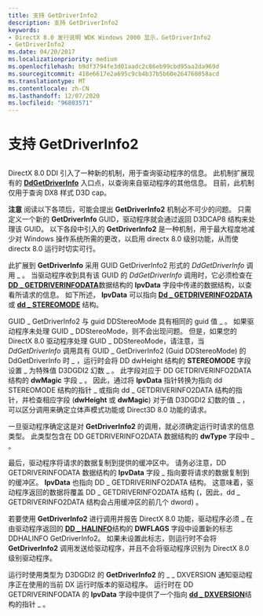 ```yaml
---
title: 支持 GetDriverInfo2
description: 支持 GetDriverInfo2
keywords:
- DirectX 8.0 发行说明 WDK Windows 2000 显示，GetDriverInfo2
- GetDriverInfo2
ms.date: 04/20/2017
ms.localizationpriority: medium
ms.openlocfilehash: b9df3794fe3d01aadc2c86eb99cbd95aa2da969d
ms.sourcegitcommit: 418e6617e2a695c9cb4b37b5b60e264760858acd
ms.translationtype: MT
ms.contentlocale: zh-CN
ms.lasthandoff: 12/07/2020
ms.locfileid: "96803571"
---
```

# <a name="supporting-getdriverinfo2"></a>支持 GetDriverInfo2


## <span id="ddk_supporting_getdriverinfo2_gg"></span><span id="DDK_SUPPORTING_GETDRIVERINFO2_GG"></span>


DirectX 8.0 DDI 引入了一种新的机制，用于查询驱动程序的信息。 此机制扩展现有的 [**DdGetDriverInfo**](/windows/win32/api/ddrawint/nc-ddrawint-pdd_getdriverinfo) 入口点，以查询来自驱动程序的其他信息。 目前，此机制仅用于查询 DX8 样式 D3D cap。

**注意**   阅读以下各项后，可能会提出 **GetDriverInfo2** 机制必不可少的问题。 只需定义一个新的 **GetDriverInfo** GUID，驱动程序就会通过返回 D3DCAP8 结构来处理该 GUID。 以下各段中引入的 **GetDriverInfo2** 是一种机制，用于最大程度地减少对 Windows 操作系统所需的更改，以启用 directx 8.0 级别功能，从而使 directx 8.0 运行时切实可行。

 

此扩展到 **GetDriverInfo** 采用 GUID GetDriverInfo2 形式的 *DdGetDriverInfo* 调用 \_ 。 当驱动程序收到具有该 GUID 的 *DdGetDriverInfo* 调用时，它必须检查在 [**DD \_ GETDRIVERINFODATA**](/windows/win32/api/ddrawint/ns-ddrawint-dd_getdriverinfodata)数据结构的 **lpvData** 字段中传递的数据结构，以查看所请求的信息。 如下所述， **lpvData** 可以指向 [**Dd \_ GETDRIVERINFO2DATA**](/windows-hardware/drivers/ddi/d3dhal/ns-d3dhal-_dd_getdriverinfo2data) 或 [**dd \_ STEREOMODE**](/windows/win32/api/ddrawint/ns-ddrawint-dd_stereomode) 结构。

GUID \_ GetDriverInfo2 与 guid DDStereoMode 具有相同的 guid 值 \_ 。 如果驱动程序未处理 GUID \_ DDStereoMode，则不会出现问题。 但是，如果您的 DirectX 8.0 驱动程序处理 GUID \_ DDStereoMode，请注意，当 *DdGetDriverInfo* 调用具有 GUID \_ GetDriverInfo2 (Guid DDStereoMode) 的 DdGetDriverInfo 时 \_ ，运行时会将 DD dwHeight 结构的 **STEREOMODE** 字段设置 \_ 为特殊值 D3DGDI2 幻数 \_ 。 此字段对应于 DD GETDRIVERINFO2DATA 结构的 **dwMagic** 字段 \_ 。 因此，通过将 **lpvData** 指针转换为指向 dd STEREOMODE 结构的指针 \_ 或指向 dd \_ GETDRIVERINFO2DATA 结构的指针，并检查相应字段 (**dwHeight** 或 **dwMagic**) 对于值 D3DGDI2 幻数的值 \_ ，可以区分调用来确定立体声模式功能或 Direct3D 8.0 功能的请求。

一旦驱动程序确定这是对 **GetDriverInfo2** 的调用，就必须确定运行时请求的信息类型。 此类型包含在 DD GETDRIVERINFO2DATA 数据结构的 **dwType** 字段中 \_ 。

最后，驱动程序将请求的数据复制到提供的缓冲区中。 请务必注意，DD GETDRIVERINFODATA 数据结构的 **lpvData** 字段 \_ 指向要将请求的数据复制到的缓冲区。 **lpvData** 也指向 DD \_ GETDRIVERINFO2DATA 结构。 这意味着，驱动程序返回的数据将覆盖 DD \_ GETDRIVERINFO2DATA 结构 (，因此，dd \_ GETDRIVERINFO2DATA 结构会占用缓冲区的前几个 dword) 。

若要使用 **GetDriverInfo2** 进行调用并报告 DirectX 8.0 功能，驱动程序必须 \_ 在由驱动程序返回的 [**DD \_ HALINFO**](/windows/win32/api/ddrawint/ns-ddrawint-dd_halinfo)结构的 **DWFLAGS** 字段中设置新的标志 DDHALINFO GetDriverInfo2。 如果未设置此标志，则运行时不会将 **GetDriverInfo2** 调用发送给驱动程序，并且不会将驱动程序识别为 DirectX 8.0 级别驱动程序。

运行时使用类型为 D3DGDI2 的 **GetDriverInfo2** 的 \_ \_ DXVERSION 通知驱动程序正在使用的当前 DX 运行时版本的驱动程序。 运行时在 DD GETDRIVERINFODATA 的 **lpvData** 字段中提供了一个指向 [**dd \_ DXVERSION**](/windows-hardware/drivers/ddi/d3dhal/ns-d3dhal-_dd_dxversion)结构的指针 \_ 。

 

